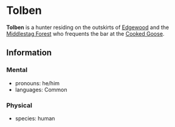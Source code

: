 # Tolben

**Tolben** is a hunter residing on the outskirts of [Edgewood](../edgewood/edgewood.md) and the [Middlestag Forest](../../../ch-1-welcome-to-mote/esterfell/lenya/middlestag-forest.md) who frequents the bar at the [Cooked Goose](../edgewood/cooked-goose.md).

## Information

### Mental

- pronouns: he/him
- languages: Common

### Physical

- species: human
